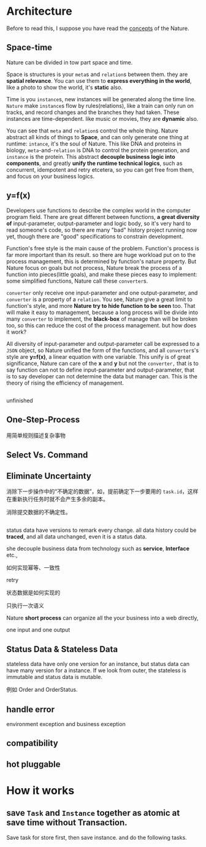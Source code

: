 # Architecture

Before to read this, I suppose you have read the [concepts](concepts.md) of the Nature.

## Space-time

Nature can be divided in tow part space and time.

Space is structures is your `meta`s and `relation`s between them. they are **spatial relevance**.  You can use them to **express everything in the world**, like a photo to show the world, it's **static** also. 

Time is you `instance`s, new instances will be generated along the time line. `Nature` make `instance`s flow by rules(relations),  like a train can only run on tracks, and record changes and the branches they had taken. These instances are time-dependent. like music or movies,  they are **dynamic** also. 

You can see that `meta` and `relation`s control the whole thing.  Nature abstract all kinds of things to **Space**, and can only generate one thing at runtime: `intance`, it's the soul of Nature. This like DNA and proteins in biology, `meta`-and-`relation`  is DNA to control the protein generation, and `instance` is the protein. This abstract **decouple business logic into components**, and greatly **unify  the runtime technical logics**, such as concurrent, idempotent and retry etcetera, so you can get free from them, and focus on your business logics.

## y=f(x)

Developers use functions to describe the complex world in the computer program field. There are great different between functions,  **a great diversity of** input-parameter, output-parameter and logic body, so it's very hard to read someone's code, so there are many "bad" history project running now yet, though there are "good" specifications to constrain development. 

Function's free style is the main cause of the problem.  Function's process is far more important than its result. so there are huge workload put on to the process management, this is determined by function's nature property. But Nature focus on goals but not process, Nature break the process of a function into pieces(little goals), and make these pieces easy to implement: some simplified functions, Nature call these `converter`s. 

`converter` only receive one input-parameter and one output-parameter, and `converter` is a property of a `relation`. You see, Nature give a great limit to function's style, and more **Nature try to hide function to be seen** too. That will make it easy to management, because a long process will be divide into many `converter` to implement, the **black-box** of manage than will be broken too, so this can reduce the cost of the process management. but how does it work?

All diversity of input-parameter and output-parameter call be expressed to a `JSON` object, so Nature unified the form of the functions, and all `converter`s's style are **y=f(x)**,  a linear equation with one variable. This unify is of great significance, Nature can care of the **x** and **y** but not the `converter,` that is to say function can not to define input-parameter and output-parameter, that is to say  developer can not determine the data but manager can. This is the theory of rising the efficiency of management.

## 

unfinished



## One-Step-Process

 用简单规则描述复杂事物

## Select Vs. Command

## Eliminate Uncertainty 

消除下一步操作中的“不确定的数据”，如，提前确定下一步要用的 `task.id`，这样在重新执行任务时就不会产生多余的副本。

消除提交数据的不确定性。









## 

status data have versions to remark every change. all data history could be __traced__, and all data unchanged, even it is a status data.

she decouple business data from technology such as __service__, __Interface__ etc.,

如何实现幂等、一致性

retry

状态数据是如何实现的



只执行一次语义

Nature __short process__ can organize all the your business into a web directly,



one input and one output



## Status Data & Stateless Data

stateless data have only one version for an instance, but status data can have many version for a instance. If we look from outer, the stateless is immutable and status data is mutable.

例如 Order and OrderStatus.

## handle error

environment exception and business exception

## compatibility



## hot pluggable

# How it works

## save `Task` and `Instance` together as atomic at save time without Transaction.

Save task for store first, then save instance. and do the following tasks.

